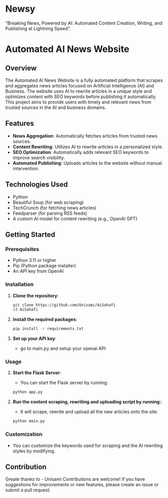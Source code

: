 # Newsy
"Breaking News, Powered by AI: Automated Content Creation, Writing, and Publishing at Lightning Speed".

# Automated AI News Website

## Overview

The Automated AI News Website is a fully automated platform that scrapes and aggregates news articles focused on Artificial Intelligence (AI) and Business. The website uses AI to rewrite articles in a unique style and optimizes content with SEO keywords before publishing it automatically. This project aims to provide users with timely and relevant news from trusted sources in the AI and business domains.

## Features

- **News Aggregation**: Automatically fetches articles from trusted news sources.
- **Content Rewriting**: Utilizes AI to rewrite articles in a personalized style.
- **SEO Optimization**: Automatically adds relevant SEO keywords to improve search visibility.
- **Automated Publishing**: Uploads articles to the website without manual intervention.

## Technologies Used

- Python
- Beautiful Soup (for web scraping)
- TechCrunch (for fetching news articles)
- Feedparser (for parsing RSS feeds)
- A custom AI model for content rewriting (e.g., OpenAI GPT)

## Getting Started

### Prerequisites

- Python 3.11 or higher
- Pip (Python package installer)
- An API key from OpenAI

### Installation

1. **Clone the repository**:

   ```bash
   git clone https://github.com/Unisami/AiSahafi
   cd AiSahafi
   ```

2. **Install the required packages**:

   ```bash
   pip install -r requirements.txt
   ```

3. **Set up your API key**:
   - go to main.py and setup your openai API

### Usage

1. **Start the Flask Server**:
   - You can start the Flask server by running:

   ```bash
   python app.py
   ```

2. **Run the content scraping, rewriting and uploading script by running:**:
   - It will scrape, rewrite and upload all the new articles onto the site:

   ```bash
   python main.py
   ```
   

### Customization

- You can customize the keywords used for scraping and the AI rewriting styles by modifying.

## Contribution
Greate thanks to - Unisami
Contributions are welcome! If you have suggestions for improvements or new features, please create an issue or submit a pull request.
